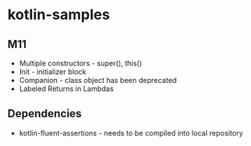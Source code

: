 # kotlin-samples

## M11
* Multiple constructors - super(), this()
* Init - initializer block
* Companion - class object has been deprecated
* Labeled Returns in Lambdas

## Dependencies
* kotlin-fluent-assertions - needs to be compiled into local repository

